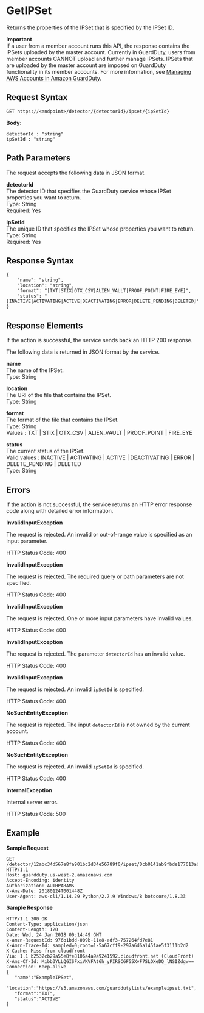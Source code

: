 # GetIPSet<a name="get-ip-set"></a>

Returns the properties of the IPSet that is specified by the IPSet ID\.

**Important**  
If a user from a member account runs this API, the response contains the IPSets uploaded by the master account\. Currently in GuardDuty, users from member accounts CANNOT upload and further manage IPSets\. IPSets that are uploaded by the master account are imposed on GuardDuty functionality in its member accounts\. For more information, see [Managing AWS Accounts in Amazon GuardDuty](guardduty_accounts.md)\.

## Request Syntax<a name="get-ip-set-request-syntax"></a>

```
GET https://<endpoint>/detector/{detectorId}/ipset/{ipSetId}
```

**Body:**

```
detectorId : "string"
ipSetId : "string"
```

## Path Parameters<a name="get-ip-set-path-parameters"></a>

The request accepts the following data in JSON format\.

**detectorId**  
The detector ID that specifies the GuardDuty service whose IPSet properties you want to return\.  
Type: String  
Required: Yes

**ipSetId**  
The unique ID that specifies the IPSet whose properties you want to return\.  
Type: String  
Required: Yes

## Response Syntax<a name="get-ip-set-response-syntax"></a>

```
{
    "name": "string",
    "location": "string",
    "format": "[TXT|STIX|OTX_CSV|ALIEN_VAULT|PROOF_POINT|FIRE_EYE]",
    "status": "[INACTIVE|ACTIVATING|ACTIVE|DEACTIVATING|ERROR|DELETE_PENDING|DELETED]"
}
```

## Response Elements<a name="get-ip-set-response-parameters"></a>

If the action is successful, the service sends back an HTTP 200 response\.

The following data is returned in JSON format by the service\.

**name**  
The name of the IPSet\.  
Type: String

**location**  
The URI of the file that contains the IPSet\.  
Type: String

**format**  
The format of the file that contains the IPSet\.  
Type: String  
Values : TXT | STIX | OTX\_CSV | ALIEN\_VAULT | PROOF\_POINT | FIRE\_EYE

**status**  
The current status of the IPSet\.  
Valid values : INACTIVE | ACTIVATING | ACTIVE | DEACTIVATING | ERROR | DELETE\_PENDING | DELETED  
Type: String

## Errors<a name="get-ip-set-errors"></a>

If the action is not successful, the service returns an HTTP error response code along with detailed error information\.

**InvalidInputException**

The request is rejected\. An invalid or out\-of\-range value is specified as an input parameter\.

HTTP Status Code: 400 

**InvalidInputException**

The request is rejected\. The required query or path parameters are not specified\.

HTTP Status Code: 400 

**InvalidInputException**

The request is rejected\. One or more input parameters have invalid values\.

HTTP Status Code: 400 

**InvalidInputException**

The request is rejected\. The parameter `detectorId` has an invalid value\.

HTTP Status Code: 400 

**InvalidInputException**

The request is rejected\. An invalid `ipSetId` is specified\.

HTTP Status Code: 400 

**NoSuchEntityException**

The request is rejected\. The input `detectorId` is not owned by the current account\.

HTTP Status Code: 400 

**NoSuchEntityException**

The request is rejected\. An invalid `ipSetId` is specified\.

HTTP Status Code: 400 

**InternalException**

Internal server error\.

HTTP Status Code: 500 

## Example<a name="get-ip-set-example"></a>

**Sample Request**

```
GET /detector/12abc34d567e8fa901bc2d34e56789f0/ipset/0cb0141ab9fbde177613ab9436212e90 HTTP/1.1
Host: guardduty.us-west-2.amazonaws.com
Accept-Encoding: identity
Authorization: AUTHPARAMS
X-Amz-Date: 20180124T001448Z
User-Agent: aws-cli/1.14.29 Python/2.7.9 Windows/8 botocore/1.8.33
```

**Sample Response**

```
HTTP/1.1 200 OK
Content-Type: application/json
Content-Length: 120
Date: Wed, 24 Jan 2018 00:14:49 GMT
x-amzn-RequestId: 976b1bdd-009b-11e8-adf3-757264fd7e81
X-Amzn-Trace-Id: sampled=0;root=1-5a67cff9-297a6d6a145fae5f3111b2d2
X-Cache: Miss from cloudfront
Via: 1.1 b2532cb29a55e8fe8106a4a9a9241592.cloudfront.net (CloudFront)
X-Amz-Cf-Id: Mibb3YLLQGISFxiVKVFAt6h_yPIRSC6F55XvF7SLOXeDQ_lNSIZdgw==
Connection: Keep-alive
{  
   "name":"ExampleIPSet",
   "location":"https://s3.amazonaws.com/guarddutylists/exampleipset.txt",
   "format":"TXT",
   "status":"ACTIVE"
}
```